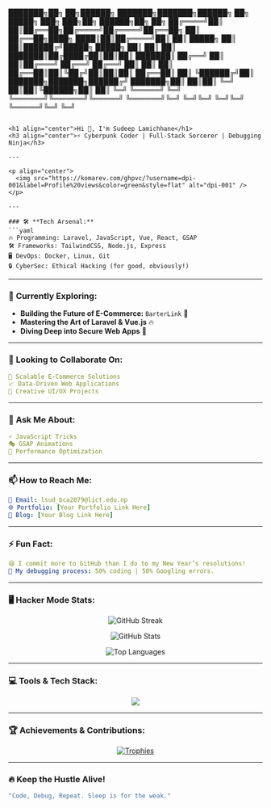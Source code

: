 ███████╗██╗   ██╗██████╗ ███████╗███████╗██████╗     ██╗      █████╗ ███╗   ███╗██╗ ██████╗██╗  ██╗
██╔════╝██║   ██║██╔══██╗██╔════╝██╔════╝██╔══██╗    ██║     ██╔══██╗████╗ ████║██║██╔════╝██║  ██║
█████╗  ██║   ██║██████╔╝█████╗  █████╗  ██║  ██║    ██║     ███████║██╔████╔██║██║██║     ███████║
██╔══╝  ██║   ██║██╔═══╝ ██╔══╝  ██╔══╝  ██║  ██║    ██║     ██╔══██║██║╚██╔╝██║██║██║     ██╔══██║
██║     ╚██████╔╝██║     ███████╗███████╗██████╔╝    ███████╗██║  ██║██║ ╚═╝ ██║██║╚██████╗██║  ██║
╚═╝      ╚═════╝ ╚═╝     ╚══════╝╚══════╝╚═════╝     ╚══════╝╚═╝  ╚═╝╚═╝     ╚═╝╚═╝ ╚═════╝╚═╝  ╚═╝
```

<h1 align="center">Hi 👋, I'm Sudeep Lamichhane</h1>
<h3 align="center">⚡ Cyberpunk Coder | Full-Stack Sorcerer | Debugging Ninja</h3>

---

<p align="center">
  <img src="https://komarev.com/ghpvc/?username=dpi-001&label=Profile%20views&color=green&style=flat" alt="dpi-001" />
</p>

---

### 🛠 **Tech Arsenal:**
```yaml
🔥 Programming: Laravel, JavaScript, Vue, React, GSAP
🛠 Frameworks: TailwindCSS, Node.js, Express
🖥 DevOps: Docker, Linux, Git
🔒 CyberSec: Ethical Hacking (for good, obviously!)
``` 

---

### 🚀 **Currently Exploring:**
- **Building the Future of E-Commerce:** `BarterLink` 🏪
- **Mastering the Art of Laravel & Vue.js** 🔥
- **Diving Deep into Secure Web Apps** 🔐

---

### 🤝 **Looking to Collaborate On:**
```yaml
🛒 Scalable E-Commerce Solutions
📈 Data-Driven Web Applications
🎨 Creative UI/UX Projects
```

---

### 💬 **Ask Me About:**
```yaml
⚡ JavaScript Tricks
🎭 GSAP Animations
🚀 Performance Optimization
```

---

### 📫 **How to Reach Me:**
```yaml
📩 Email: lsud_bca2079@lict.edu.np
🌐 Portfolio: [Your Portfolio Link Here]
📝 Blog: [Your Blog Link Here]
```

---

### ⚡ **Fun Fact:**
```yaml
😆 I commit more to GitHub than I do to my New Year’s resolutions!
🔧 My debugging process: 50% coding | 50% Googling errors.
```

---

### 🖥 **Hacker Mode Stats:**
<p align="center">
  <img src="https://github-readme-streak-stats.herokuapp.com/?user=dpi-001&theme=gruvbox&hide_border=true" alt="GitHub Streak" />
</p>

<p align="center">
  <img src="https://github-readme-stats.vercel.app/api?username=dpi-001&show_icons=true&theme=gruvbox&hide_border=true" alt="GitHub Stats" />
</p>

<p align="center">
  <img src="https://github-readme-stats.vercel.app/api/top-langs?username=dpi-001&show_icons=true&theme=gruvbox&layout=compact&hide_border=true" alt="Top Languages" />
</p>

---

### 💻 **Tools & Tech Stack:**
<p align="center">
  <img src="https://skillicons.dev/icons?i=html,css,js,laravel,vue,react,nodejs,tailwind,git,github,php,mysql,linux" />
</p>

---

### 🏆 **Achievements & Contributions:**
<p align="center">
  <a href="https://github.com/ryo-ma/github-profile-trophy">
    <img src="https://github-profile-trophy.vercel.app/?username=dpi-001&theme=darkhub" alt="Trophies" />
  </a>
</p>

---

### 🔥 **Keep the Hustle Alive!**
```yaml
"Code, Debug, Repeat. Sleep is for the weak."
